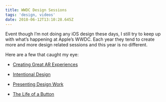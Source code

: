 ```yaml
---
title: WWDC Design Sessions
tags: 'design, videos'
date: 2018-06-12T13:10:28.645Z
---
```

Event though I’m not doing any iOS design these days, I still try to keep up with what’s happening at Apple’s WWDC. Each year they tend to create more and more design related sessions and this year is no different.

Here are a few that caught my eye:

* [Creating Great AR Experiences](https://developer.apple.com/videos/play/wwdc2018/805/)

* [Intentional Design](https://developer.apple.com/videos/play/wwdc2018/802/)

* [Presenting Design Work](https://developer.apple.com/videos/play/wwdc2018/811/)

* [The Life of a Button](https://developer.apple.com/videos/play/wwdc2018/804/)
